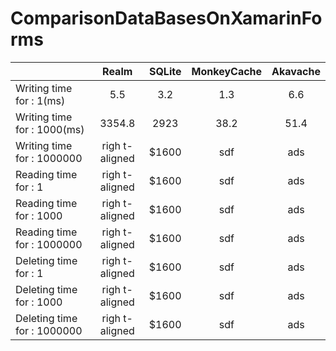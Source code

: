 # ComparisonDataBasesOnXamarinForms
|      | Realm      |SQLite  |MonkeyCache|Akavache |
| ---- |:--------------:| :-----:| :--------:| :------:| 
| Writing time for : 1(ms) | 5.5 | 3.2  |        1.3|6.6      |
| Writing time for : 1000(ms) | 3354.8 | 2923  |        38.2|51.4     |
| Writing time for : 1000000 | righ t-aligned | $1600  |        sdf|ads      |
| Reading time for : 1 | righ t-aligned | $1600  |        sdf|ads      |
| Reading time for : 1000 | righ t-aligned | $1600  |        sdf|ads      |
| Reading time for : 1000000 | righ t-aligned | $1600  |        sdf|ads      |
| Deleting time for : 1 | righ t-aligned | $1600  |        sdf|ads      |
| Deleting time for : 1000 | righ t-aligned | $1600  |        sdf|ads      |
| Deleting time for : 1000000 | righ t-aligned | $1600  |        sdf|ads      |
